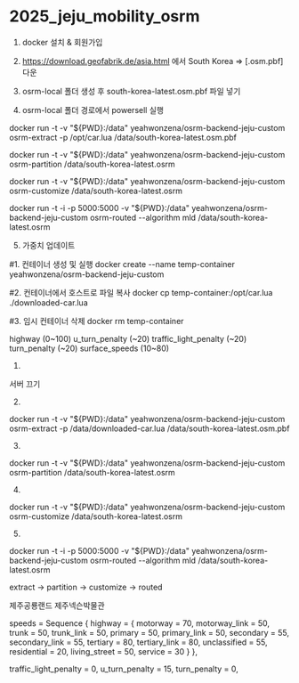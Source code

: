 # 2025_jeju_mobility_osrm

1. docker 설치 & 회원가입
2. https://download.geofabrik.de/asia.html
에서 South Korea	 =>  [.osm.pbf] 다운
3. osrm-local 폴더 생성 후 south-korea-latest.osm.pbf 파일 넣기

4. osrm-local 폴더 경로에서 powersell 실행

docker run -t -v "${PWD}:/data" yeahwonzena/osrm-backend-jeju-custom osrm-extract -p /opt/car.lua /data/south-korea-latest.osm.pbf

docker run -t -v "${PWD}:/data" yeahwonzena/osrm-backend-jeju-custom osrm-partition /data/south-korea-latest.osrm

docker run -t -v "${PWD}:/data" yeahwonzena/osrm-backend-jeju-custom osrm-customize /data/south-korea-latest.osrm

docker run -t -i -p 5000:5000 -v "${PWD}:/data" yeahwonzena/osrm-backend-jeju-custom osrm-routed --algorithm mld /data/south-korea-latest.osrm


5. 가중치 업데이트

#1. 컨테이너 생성 및 실행
docker create --name temp-container yeahwonzena/osrm-backend-jeju-custom

#2. 컨테이너에서 호스트로 파일 복사
docker cp temp-container:/opt/car.lua ./downloaded-car.lua

#3. 임시 컨테이너 삭제
docker rm temp-container


highway (0~100)
u_turn_penalty (~20)
traffic_light_penalty (~20)
turn_penalty (~20)
surface_speeds (10~80)


1. 
서버 끄기

2. 
docker run -t -v "${PWD}:/data" yeahwonzena/osrm-backend-jeju-custom osrm-extract -p /data/downloaded-car.lua /data/south-korea-latest.osm.pbf

3. 
docker run -t -v "${PWD}:/data" yeahwonzena/osrm-backend-jeju-custom osrm-partition /data/south-korea-latest.osrm

4. 
docker run -t -v "${PWD}:/data" yeahwonzena/osrm-backend-jeju-custom osrm-customize /data/south-korea-latest.osrm

5. 
docker run -t -i -p 5000:5000 -v "${PWD}:/data" yeahwonzena/osrm-backend-jeju-custom osrm-routed --algorithm mld /data/south-korea-latest.osrm

extract -> partition -> customize -> routed

제주공룡랜드
제주넥슨박물관

speeds = Sequence {
      highway = {
        motorway        = 70,
        motorway_link   = 50,
        trunk           = 50,
        trunk_link      = 50,
        primary         = 50,
        primary_link    = 50,
        secondary       = 55,
        secondary_link  = 55,
        tertiary        = 80,
        tertiary_link   = 80,
        unclassified    = 55,
        residential     = 20,
        living_street   = 50,
        service         = 30
      }
    },

traffic_light_penalty          = 0,
u_turn_penalty                 = 15,
turn_penalty              = 0,

